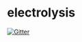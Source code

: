 # electrolysis

[![Gitter](https://badges.gitter.im/Kha/electrolysis.svg)](https://gitter.im/Kha/electrolysis?utm_source=badge&utm_medium=badge&utm_campaign=pr-badge&utm_content=badge)